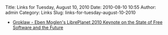 Title: Links for Tuesday, August 10, 2010
Date: 2010-08-10 10:55
Author: admin
Category: Links
Slug: links-for-tuesday-august-10-2010

-   [Groklaw - Eben Moglen's LibrePlanet 2010 Keynote on the State of
    Free Software and the Future][]

  [Groklaw - Eben Moglen's LibrePlanet 2010 Keynote on the State of Free
  Software and the Future]: http://www.groklaw.net/article.php?story=20100806143457345
